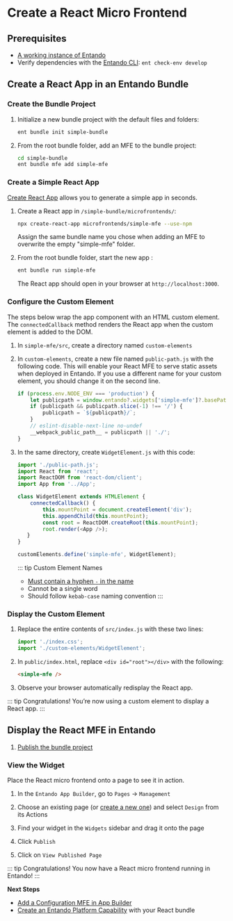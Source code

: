# Create a React Micro Frontend

## Prerequisites
- [A working instance of Entando](../../../docs/getting-started/)
- Verify dependencies with the [Entando CLI](../../../docs/getting-started/entando-cli.md#check-the-environment): `ent check-env develop`

## Create a React App in an Entando Bundle

### Create the Bundle Project

1. Initialize a new bundle project with the default files and folders:
   ``` sh
   ent bundle init simple-bundle
   ```

2. From the root bundle folder, add an MFE to the bundle project:
   ``` sh
   cd simple-bundle
   ent bundle mfe add simple-mfe
   ```
### Create a Simple React App

[Create React App](https://create-react-app.dev/) allows you to generate a simple app in seconds. 

1. Create a React app in `/simple-bundle/microfrontends/`: 
   ``` bash
   npx create-react-app microfrontends/simple-mfe --use-npm
   ```
   Assign the same bundle name you chose when adding an MFE to overwrite the empty "simple-mfe" folder.

2. From the root bundle folder, start the new app :
   ``` bash
   ent bundle run simple-mfe
   ```
   The React app should open in your browser at `http://localhost:3000`.

### Configure the Custom Element

The steps below wrap the app component with an HTML custom element. The `connectedCallback` method renders the React app when the custom element is added to the DOM.

1. In `simple-mfe/src`, create a directory named `custom-elements`

2. In `custom-elements`, create a new file named `public-path.js` with the following code. This will enable your React MFE to serve static assets when deployed in Entando. If you use a different name for your custom element, you should change it on the second line.
   ``` js
   if (process.env.NODE_ENV === 'production') {
       let publicpath = window.entando?.widgets['simple-mfe']?.basePath;
       if (publicpath && publicpath.slice(-1) !== '/') {
           publicpath = `${publicpath}/`;
       }
       // eslint-disable-next-line no-undef
       __webpack_public_path__ = publicpath || './';
   }
   ```

3. In the same directory, create `WidgetElement.js` with this code:
   ``` js
   import './public-path.js';
   import React from 'react';
   import ReactDOM from 'react-dom/client';
   import App from '../App';
   
   class WidgetElement extends HTMLElement {
       connectedCallback() {
           this.mountPoint = document.createElement('div');
           this.appendChild(this.mountPoint);
           const root = ReactDOM.createRoot(this.mountPoint);
           root.render(<App />);
      }
   }
   
   customElements.define('simple-mfe', WidgetElement);
   ```

   ::: tip Custom Element Names

   - [Must contain a hyphen `-` in the name](https://stackoverflow.com/questions/22545621/do-custom-elements-require-a-dash-in-their-name)
   - Cannot be a single word
   - Should follow `kebab-case` naming convention
   :::

### Display the Custom Element

1. Replace the entire contents of `src/index.js` with these two lines: 
   ``` js
   import './index.css';
   import './custom-elements/WidgetElement';
   ```

2. In `public/index.html`, replace `<div id="root"></div>` with the following:
   ``` html
   <simple-mfe />
   ```

3. Observe your browser automatically redisplay the React app.

::: tip Congratulations!
You’re now using a custom element to display a React app.
:::

## Display the React MFE in Entando

1. [Publish the bundle project](../pb/publish-project-bundle.md)

### View the Widget

Place the React micro frontend onto a page to see it in action.

1. In the `Entando App Builder`, go to `Pages` → `Management` 

2. Choose an existing page (or [create a new one](../../compose/page-management.md#create-a-page)) and select `Design` from its Actions

3. Find your widget in the `Widgets` sidebar and drag it onto the page

4. Click `Publish`

5. Click on `View Published Page`

::: tip Congratulations!
You now have a React micro frontend running in Entando!
:::

**Next Steps**
* [Add a Configuration MFE in App Builder](widget-configuration.md)
* [Create an Entando Platform Capability](epc.md) with your React bundle